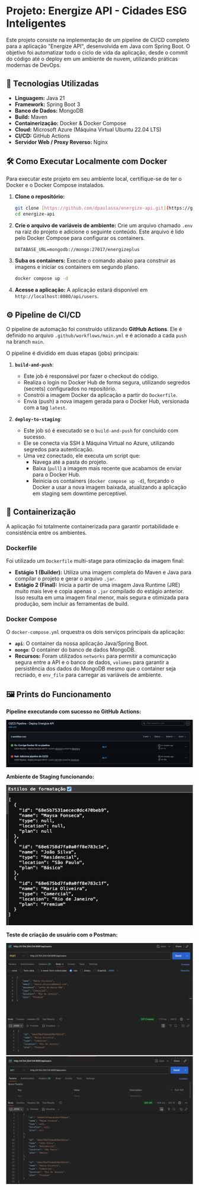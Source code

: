 # Projeto: Energize API - Cidades ESG Inteligentes

Este projeto consiste na implementação de um pipeline de CI/CD completo para a aplicação "Energize API", desenvolvida em Java com Spring Boot. O objetivo foi automatizar todo o ciclo de vida da aplicação, desde o commit do código até o deploy em um ambiente de nuvem, utilizando práticas modernas de DevOps.

## 🚀 Tecnologias Utilizadas

* **Linguagem:** Java 21
* **Framework:** Spring Boot 3
* **Banco de Dados:** MongoDB
* **Build:** Maven
* **Containerização:** Docker & Docker Compose
* **Cloud:** Microsoft Azure (Máquina Virtual Ubuntu 22.04 LTS)
* **CI/CD:** GitHub Actions
* **Servidor Web / Proxy Reverso:** Nginx

## 🛠️ Como Executar Localmente com Docker

Para executar este projeto em seu ambiente local, certifique-se de ter o Docker e o Docker Compose instalados.

1.  **Clone o repositório:**
    ```bash
    git clone [https://github.com/dpaulassa/energize-api.git](https://github.com/dpaulassa/energize-api.git)
    cd energize-api
    ```

2.  **Crie o arquivo de variáveis de ambiente:**
    Crie um arquivo chamado `.env` na raiz do projeto e adicione o seguinte conteúdo. Este arquivo é lido pelo Docker Compose para configurar os containers.
    ```
    DATABASE_URL=mongodb://mongo:27017/energizeplus
    ```

3.  **Suba os containers:**
    Execute o comando abaixo para construir as imagens e iniciar os containers em segundo plano.
    ```bash
    docker compose up -d
    ```

4.  **Acesse a aplicação:**
    A aplicação estará disponível em `http://localhost:8080/api/users`.

## ⚙️ Pipeline de CI/CD

O pipeline de automação foi construído utilizando **GitHub Actions**. Ele é definido no arquivo `.github/workflows/main.yml` e é acionado a cada `push` na branch `main`.

O pipeline é dividido em duas etapas (jobs) principais:

1.  **`build-and-push`**:
    * Este job é responsável por fazer o checkout do código.
    * Realiza o login no Docker Hub de forma segura, utilizando segredos (secrets) configurados no repositório.
    * Constrói a imagem Docker da aplicação a partir do `Dockerfile`.
    * Envia (push) a nova imagem gerada para o Docker Hub, versionada com a tag `latest`.

2.  **`deploy-to-staging`**:
    * Este job só é executado se o `build-and-push` for concluído com sucesso.
    * Ele se conecta via SSH à Máquina Virtual no Azure, utilizando segredos para autenticação.
    * Uma vez conectado, ele executa um script que:
        * Navega até a pasta do projeto.
        * Baixa (`pull`) a imagem mais recente que acabamos de enviar para o Docker Hub.
        * Reinicia os containers (`docker compose up -d`), forçando o Docker a usar a nova imagem baixada, atualizando a aplicação em staging sem downtime perceptível.

## 🐳 Containerização

A aplicação foi totalmente containerizada para garantir portabilidade e consistência entre os ambientes.

### Dockerfile

Foi utilizado um `Dockerfile` multi-stage para otimização da imagem final:
* **Estágio 1 (Builder):** Utiliza uma imagem completa do Maven e Java para compilar o projeto e gerar o arquivo `.jar`.
* **Estágio 2 (Final):** Inicia a partir de uma imagem Java Runtime (JRE) muito mais leve e copia apenas o `.jar` compilado do estágio anterior. Isso resulta em uma imagem final menor, mais segura e otimizada para produção, sem incluir as ferramentas de build.

### Docker Compose

O `docker-compose.yml` orquestra os dois serviços principais da aplicação:
* **`api`**: O container da nossa aplicação Java/Spring Boot.
* **`mongo`**: O container do banco de dados MongoDB.
* **Recursos:** Foram utilizados `networks` para permitir a comunicação segura entre a API e o banco de dados, `volumes` para garantir a persistência dos dados do MongoDB mesmo que o container seja recriado, e `env_file` para carregar as variáveis de ambiente.

## 🖼️ Prints do Funcionamento

**Pipeline executando com sucesso no GitHub Actions:**

![Pipeline executando com sucesso](./docs/prints/pipeline-sucesso.png)

**Ambiente de Staging funcionando:**

![API rodando no ambiente de staging](./docs/prints/api-staging.png)

**Teste de criação de usuário com o Postman:**

![Teste com Postman POST](./docs/prints/teste-postman-post.png)
![Teste com Postman GET](./docs/prints/teste-postman-get.png)